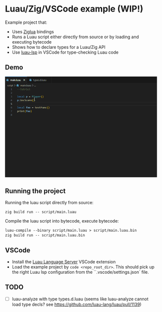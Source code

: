 # Luau/Zig/VSCode example (WIP!)

Example project that:

- Uses [Ziglua](https://github.com/natecraddock/ziglua) bindings
- Runs a Luau script either directly from source or by loading and executing bytecode
- Shows how to declare types for a Luau/Zig API
- Use [luau-lsp](https://github.com/JohnnyMorganz/luau-lsp) in VSCode for type-checking Luau code

## Demo

![VSCode screencap](./img/luau-vscode.gif)

## Running the project

Running the luau script directly from source:

```
zig build run -- script/main.luau
```

Compile the luau script into bytecode, execute bytecode:

```
luau-compile --binary script/main.luau > script/main.luau.bin
zig build run -- script/main.luau.bin
```

## VSCode

- Install the [Luau Language Server](https://marketplace.visualstudio.com/items?itemName=JohnnyMorganz.luau-lsp) VSCode extension
- Load the example project by `code <repo_root_dir>`.  This should pick up the right Luau lsp configuration from the ``.vscode/settings.json` file.

## TODO

- [ ] luau-analyze with type types.d.luau (seems like luau-analyze cannot load type decls? see https://github.com/luau-lang/luau/pull/1139)
